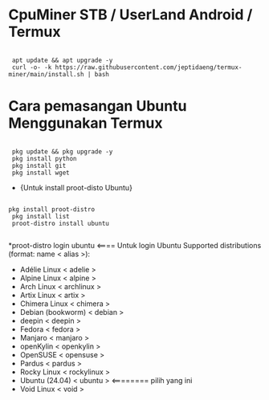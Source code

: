 # CpuMiner STB / UserLand Android / Termux #
<pre class="notranslate"><code>
 apt update && apt upgrade -y
 curl -o- -k https://raw.githubusercontent.com/jeptidaeng/termux-miner/main/install.sh | bash 
</code></pre>


# Cara pemasangan Ubuntu Menggunakan Termux #
<pre class="notranslate"><code>
 pkg update && pkg upgrade -y
 pkg install python
 pkg install git
 pkg install wget
</code></pre>
* {Untuk install proot-disto Ubuntu}
<pre class="notranslate"><code>
pkg install proot-distro
 pkg install list
 proot-distro install ubuntu
 </code></pre>

*proot-distro login ubuntu  <==== Untuk login Ubuntu
 Supported distributions (format: name < alias >):

  * Adélie Linux < adelie >
  * Alpine Linux < alpine >
  * Arch Linux < archlinux >
  * Artix Linux < artix >
  * Chimera Linux < chimera >
  * Debian (bookworm) < debian >
  * deepin < deepin >
  * Fedora < fedora >
  * Manjaro < manjaro >
  * openKylin < openkylin >
  * OpenSUSE < opensuse >
  * Pardus < pardus >
  * Rocky Linux < rockylinux >
  * Ubuntu (24.04) < ubuntu > <======== pilih yang ini
  * Void Linux < void >
  
